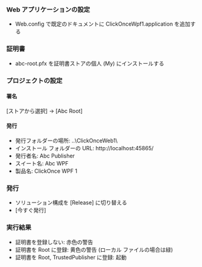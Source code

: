 ﻿### Web アプリケーションの設定
* Web.config で既定のドキュメントに ClickOnceWpf1.application を追加する

### 証明書
* abc-root.pfx を証明書ストアの個人 (My) にインストールする

### プロジェクトの設定

#### 署名
[ストアから選択] → [Abc Root]

#### 発行
* 発行フォルダーの場所: ..\ClickOnceWeb1\
* インストール フォルダーの URL: http://localhost:45865/
* 発行者名: Abc Publisher
* スイート名: Abc WPF
* 製品名: ClickOnce WPF 1

### 発行
* ソリューション構成を [Release] に切り替える
* [今すぐ発行]

### 実行結果
* 証明書を登録しない: 赤色の警告
* 証明書を Root に登録: 黄色の警告 (ローカル ファイルの場合は緑)
* 証明書を Root, TrustedPublisher に登録: 起動
